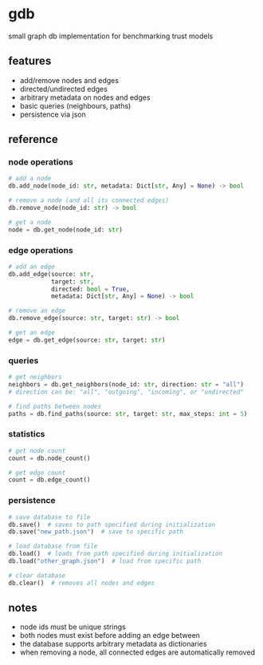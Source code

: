 # gdb

small graph db implementation for benchmarking trust models

## features

- add/remove nodes and edges
- directed/undirected edges
- arbitrary metadata on nodes and edges
- basic queries (neighbours, paths)
- persistence via json

## reference

### node operations

```python
# add a node
db.add_node(node_id: str, metadata: Dict[str, Any] = None) -> bool

# remove a node (and all its connected edges)
db.remove_node(node_id: str) -> bool

# get a node
node = db.get_node(node_id: str)
```

### edge operations

```python
# add an edge
db.add_edge(source: str, 
            target: str, 
            directed: bool = True, 
            metadata: Dict[str, Any] = None) -> bool

# remove an edge
db.remove_edge(source: str, target: str) -> bool

# get an edge
edge = db.get_edge(source: str, target: str)
```

### queries

```python
# get neighbors
neighbors = db.get_neighbors(node_id: str, direction: str = "all")
# direction can be: "all", "outgoing", "incoming", or "undirected"

# find paths between nodes
paths = db.find_paths(source: str, target: str, max_steps: int = 5)
```

### statistics

```python
# get node count
count = db.node_count()

# get edge count
count = db.edge_count()
```

### persistence

```python
# save database to file
db.save()  # saves to path specified during initialization
db.save("new_path.json")  # save to specific path

# load database from file
db.load()  # loads from path specified during initialization
db.load("other_graph.json")  # load from specific path

# clear database
db.clear()  # removes all nodes and edges
```

## notes

- node ids must be unique strings
- both nodes must exist before adding an edge between
- the database supports arbitrary metadata as dictionaries
- when removing a node, all connected edges are automatically removed
